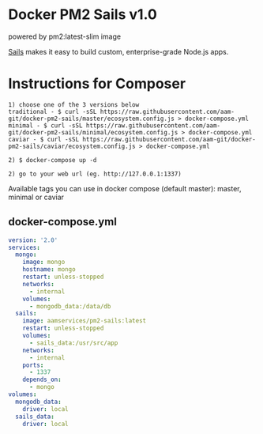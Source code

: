 Docker PM2 Sails v1.0
========
powered by pm2:latest-slim image

[Sails][1] makes it easy to build custom, enterprise-grade Node.js apps.


Instructions for Composer
========

```
1) choose one of the 3 versions below
traditional - $ curl -sSL https://raw.githubusercontent.com/aam-git/docker-pm2-sails/master/ecosystem.config.js > docker-compose.yml
minimal - $ curl -sSL https://raw.githubusercontent.com/aam-git/docker-pm2-sails/minimal/ecosystem.config.js > docker-compose.yml
caviar - $ curl -sSL https://raw.githubusercontent.com/aam-git/docker-pm2-sails/caviar/ecosystem.config.js > docker-compose.yml

2) $ docker-compose up -d

2) go to your web url (eg. http://127.0.0.1:1337)
```


Available tags you can use in docker compose (default master): master, minimal or caviar

## docker-compose.yml

```yaml
version: '2.0'
services:
  mongo:
    image: mongo
    hostname: mongo
    restart: unless-stopped
    networks:
      - internal
    volumes:
      - mongodb_data:/data/db
  sails:
    image: aamservices/pm2-sails:latest
    restart: unless-stopped
    volumes:
      - sails_data:/usr/src/app
    networks:
      - internal
    ports:
      - 1337
    depends_on:
      - mongo
volumes:
  mongodb_data:
    driver: local
  sails_data:
    driver: local
```


[1]: https://sailsjs.com
